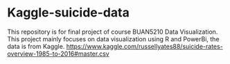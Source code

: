 # Kaggle-suicide-data

This repository is for final project of course BUAN5210 Data Visualization. This project mainly focuses on data visualization using R and PowerBi, the data is from Kaggle. https://www.kaggle.com/russellyates88/suicide-rates-overview-1985-to-2016#master.csv
